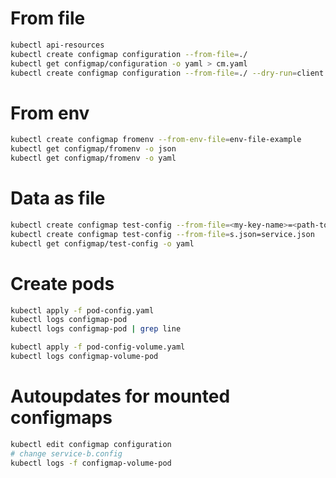 # From file
```sh
kubectl api-resources
kubectl create configmap configuration --from-file=./
kubectl get configmap/configuration -o yaml > cm.yaml
kubectl create configmap configuration --from-file=./ --dry-run=client -o yaml > cm.yaml
```

# From env
```sh
kubectl create configmap fromenv --from-env-file=env-file-example
kubectl get configmap/fromenv -o json
kubectl get configmap/fromenv -o yaml
```
# Data as file

```sh
kubectl create configmap test-config --from-file=<my-key-name>=<path-to-file>
kubectl create configmap test-config --from-file=s.json=service.json
kubectl get configmap/test-config -o yaml
```
# Create pods

```sh
kubectl apply -f pod-config.yaml
kubectl logs configmap-pod
kubectl logs configmap-pod | grep line
```

```sh
kubectl apply -f pod-config-volume.yaml
kubectl logs configmap-volume-pod
```

# Autoupdates for mounted configmaps
```sh
kubectl edit configmap configuration
# change service-b.config
kubectl logs -f configmap-volume-pod
```
